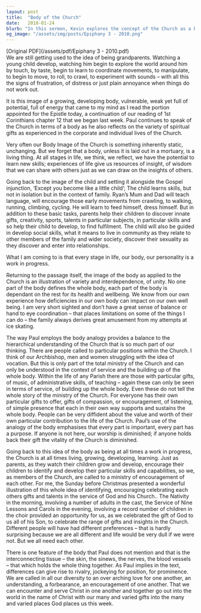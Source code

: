 ```yaml
---
layout: post
title:  "Body of the Church"
date:   2010-01-24
blurb: "In this sermon, Kevin explores the concept of the Church as a body. He emphasizes the importance of each member's unique gifts and their contribution to the overall health and vitality of the Church. He also highlights the Church's ongoing growth and development, likening it to a child learning and maturing within a family."
og_image: "/assets/img/posts/Epiphany 3 - 2010.png"
---
```

[Original PDF](/assets/pdf/Epiphany 3 - 2010.pdf)    
We are still getting used to the idea of being grandparents. Watching a young child develop, watching him begin to explore the world around him by touch, by taste, begin to learn to coordinate movements, to manipulate, to begin to move, to roll, to crawl, to experiment with sounds – with all this the signs of frustration, of distress or just plain annoyance when things do not work out.

It is this image of a growing, developing body, vulnerable, weak yet full of potential, full of energy that came to my mind as I read the portion appointed for the Epistle today, a continuation of our reading of 1st Corinthians chapter 12 that we began last week. Paul continues to speak of the Church in terms of a body as he also reflects on the variety of spiritual gifts as experienced in the corporate and individual lives of the Church.

Very often our Body Image of the Church is something inherently static, unchanging. But we forget that a body, unless it is laid out in a mortuary, is a living thing. At all stages in life, we think, we reflect, we have the potential to learn new skills; experiences of life give us resources of insight, of wisdom that we can share with others just as we can draw on the insights of others.

Going back to the image of the child and setting it alongside the Gospel injunction, ‘Except you become like a little child’; The child learns skills, but not in isolation but in the context of family. Ryan’s Mum and Dad will teach language, will encourage those early movements from crawling, to walking, running, climbing, cycling. He will learn to feed himself, dress himself. But in addition to these basic tasks, parents help their children to discover innate gifts, creativity, sports, talents in particular subjects, in particular skills and so help their child to develop, to find fulfilment. The child will also be guided in develop social skills, what it means to live in community as they relate to other members of the family and wider society, discover their sexuality as they discover and enter into relationships.

What I am coming to is that every stage in life, our body, our personality is a work in progress.

Returning to the passage itself, the image of the body as applied to the Church is an illustration of variety and interdependence, of unity. No one part of the body defines the whole body, each part of the body is dependant on the rest for its health and wellbeing. We know from our own experience how deficiencies in our own body can impact on our own well being. I am very short sighted and don’t have a great sense of balance or hand to eye coordination – that places limitations on some of the things I can do – the family always derives great amusement from my attempts at ice skating.

The way Paul employs the body analogy provides a balance to the hierarchical understanding of the Church that is so much part of our thinking. There are people called to particular positions within the Church. I think of our Archbishop, men and women struggling with the idea of vocation. But this is only part of the total ministry of the Church and can only be understood in the context of service and the building up of the whole body. Within the life of any Parish there are those with particular gifts, of music, of administrative skills, of teaching – again these can only be seen in terms of service, of building up the whole body. Even these do not tell the whole story of the ministry of the Church. For everyone has their own particular gifts to offer, gifts of compassion, or encouragement, of listening, of simple presence that each in their own way supports and sustains the whole body. People can be very diffident about the value and worth of their own particular contribution to the life of the Church. Paul’s use of the analogy of the body emphasises that every part is important, every part has a purpose. If anyone is not here, our worship is diminished; if anyone holds back their gift the vitality of the Church is diminished.

Going back to this idea of the body as being at all times a work in progress, the Church is at all times living, growing, developing, learning. Just as parents, as they watch their children grow and develop, encourage their children to identify and develop their particular skills and capabilities, so we, as members of the Church, are called to a ministry of encouragement of each other. For me, the Sunday before Christmas presented a wonderful illustration of this whole idea of identifying, encouraging celebrating each others gifts and talents in the service of God and his Church.. The Nativity in the morning, involving a number of adults in the cast, the Service of Nine Lessons and Carols in the evening, involving a record number of children in the choir provided an opportunity for us, as we celebrated the gift of God to us all of his Son, to celebrate the range of gifts and insights in the Church. Different people will have had different preferences – that is hardly surprising because we are all different and life would be very dull if we were not. But we all need each other.

There is one feature of the body that Paul does not mention and that is the interconnecting tissue – the skin, the sinews, the nerves, the blood vessels – that which holds the whole thing together. As Paul implies in the text, differences can give rise to rivalry, jockeying for position, for prominence. We are called in all our diversity to an over arching love for one another, an understanding, a forbearance, an encouragement of one another. That we can encounter and serve Christ in one another and together go out into the world in the name of Christ with our many and varied gifts into the many and varied places God places us this week.
